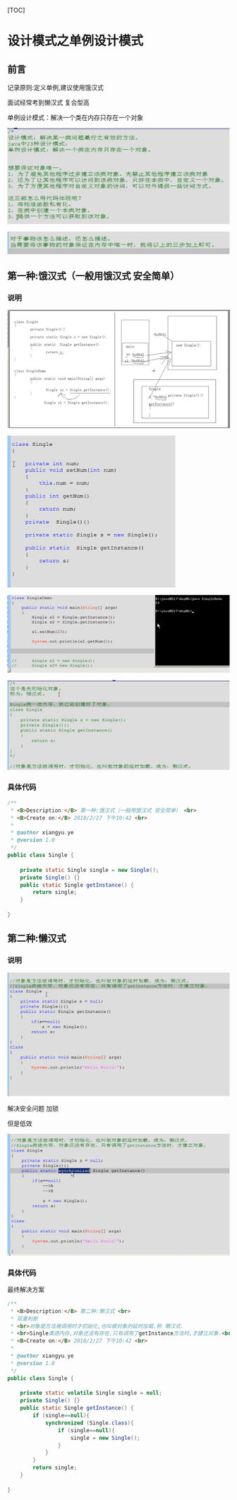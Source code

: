 [TOC]



# 设计模式之单例设计模式

## 前言

记录原则:定义单例,建议使用饿汉式

面试经常考到懒汉式  复合型高

单例设计模式：解决一个类在内存只存在一个对象

![img](image-201709061513/clip_image002b3337d3f-fee7-479d-b485-90108bdd272f.png)

![img](image-201709061513/clip_image00379392c98-124b-4563-a4b4-6a3017fb1345.png)



## 第一种:饿汉式（一般用饿汉式 安全简单）

### 说明

![img](image-201709061513/clip_image0064e95355c-b7de-4c09-8065-47b1846ad478.png)

 

![img](image-201709061513/clip_image00703afc816-da55-4125-b2fd-992bdd59c694.png)

![img](image-201709061513/clip_image00926963e4c-7f1a-49d6-98b2-65157f0ceb38.png)

![img](image-201709061513/clip_image011ea3376fd-3e73-4187-b958-57b1f4c18ec3.png)

  

### 具体代码

```java
/**
 * <B>Description:</B> 第一种:饿汉式（一般用饿汉式 安全简单） <br>
 * <B>Create on:</B> 2018/2/27 下午10:42 <br>
 *
 * @author xiangyu.ye
 * @version 1.0
 */
public class Single {

    private static Single single = new Single();
    private Single() {}
    public static Single getInstance() {
        return single;
    }

}
```



## 第二种:懒汉式

### 说明

![img](image-201709061513/clip_image0130f083d2b-1fa4-4b3b-94d8-e0e56b937b7e.png)

解决安全问题  加锁

但是低效

![img](image-201709061513/clip_image0153f55a66a-d458-4000-b18e-7fb01db786d8.png)

### 具体代码

最终解决方案

```java
/**
 * <B>Description:</B> 第二种:懒汉式 <br>
 * 双重判断
 * <br>对象是方法被调用时才初始化,也叫做对象的延时加载.称 懒汉式.
 * <br>Single类进内存,对象还没有存在,只有调用了getInstance方法时,才建立对象.<br>
 * <B>Create on:</B> 2018/2/27 下午10:42 <br>
 *
 * @author xiangyu.ye
 * @version 1.0
 */
public class Single {

    private static volatile Single single = null;
    private Single() {}
    public static Single getInstance() {
        if (single==null){
            synchronized (Single.class){
                if (single==null){
                    single = new Single();
                }
            }
        }
        return single;
    }

}
```



 

 

 

 